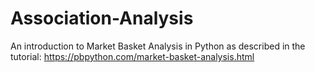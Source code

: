# Association-Analysis
An introduction to Market Basket Analysis in Python as described in the tutorial: https://pbpython.com/market-basket-analysis.html
